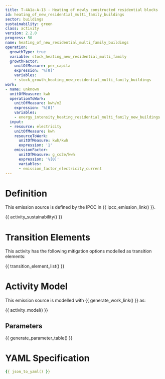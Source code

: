 ```yaml
---
title: T-4A1a-A-13 - Heating of newly constructed residential blocks
id: heating_of_new_residential_multi_family_buildings
sector: buildings
sustainability: green
class: activity
version: 2.2.0
progress: 50
name: heating_of_new_residential_multi_family_buildings
operation:
  growthType: true
  variable: stock_heating_new_residential_multi_family
  growthFactor:
    unitOfMeasure: per_capita
    expression: '%[0]'
    variables:
    - stock_growth_heating_new_residential_multi_family_buildings
work:
- name: unknown
  unitOfMeasure: kwh
  operationToWork:
    unitOfMeasure: kwh/m2
    expression: '%[0]'
    variables:
    - energy_intensity_heating_residential_multi_family_new_buildings
  input:
  - resource: electricity
    unitOfMeasure: kwh
    resourceToWork:
      unitOfMeasure: kwh/kwh
      expression: '1'
    emissionFactor:
      unitOfMeasure: g_co2e/kwh
      expression: '%[0]'
      variables:
      - emission_factor_electricity_current
---
```

# Definition
This emission source is defined by the IPCC in {{ ipcc_emission_link() }}.


{{ activity_sustainability() }}

# Transition Elements

This activity has the following mitigation options modelled as transition elements:

{{ transition_element_list() }}

# Activity Model
This emission source is modelled with {{ generate_work_link() }} as:

{{ activity_model() }}

## Parameters

{{ generate_parameter_table() }}

# YAML Specification

```yaml
{{ json_to_yaml() }}
```